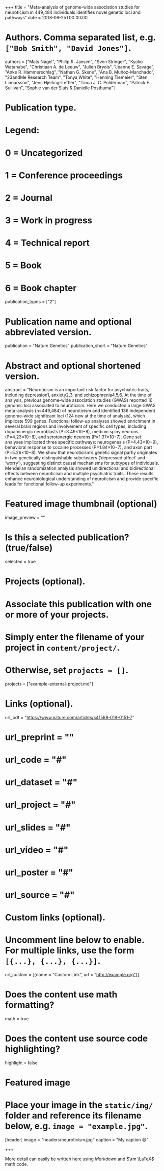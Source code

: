 +++
title = "Meta-analysis of genome-wide association studies for neuroticism in 449,484 individuals identifies novel genetic loci and pathways"
date = 2018-06-25T00:00:00

# Authors. Comma separated list, e.g. `["Bob Smith", "David Jones"]`.
authors = ["Mats Nagel", "Philip R. Jansen", "Sven Stringer", "Kyoko Watanabe", "Christiaan A. de Leeuw", "Julien Bryois", "Jeanne E. Savage", "Anke R. Hammerschlag", "Nathan G. Skene", "Ana B. Muñoz-Manchado", "23andMe Research Team", "Tonya White", "Henning Tiemeier", "Sten Linnarsson", "Jens Hjerling-Leffler", "Tinca J. C. Polderman", "Patrick F. Sullivan", "Sophie van der Sluis & Danielle Posthuma"]

# Publication type.
# Legend:
# 0 = Uncategorized
# 1 = Conference proceedings
# 2 = Journal
# 3 = Work in progress
# 4 = Technical report
# 5 = Book
# 6 = Book chapter
publication_types = ["2"]

# Publication name and optional abbreviated version.
publication = "Nature Genetics"
publication_short = "Nature Genetics"

# Abstract and optional shortened version.
abstract = "Neuroticism is an important risk factor for psychiatric traits, including depression1, anxiety2,3, and schizophrenia4,5,6. At the time of analysis, previous genome-wide association studies (GWAS) reported 16 genomic loci associated to neuroticism. Here we conducted a large GWAS meta-analysis (n=449,484) of neuroticism and identified 136 independent genome-wide significant loci (124 new at the time of analysis), which implicate 599 genes. Functional follow-up analyses showed enrichment in several brain regions and involvement of specific cell types, including dopaminergic neuroblasts (P=3.49×10−8), medium spiny neurons (P=4.23×10−8), and serotonergic neurons (P=1.37×10−7). Gene set analyses implicated three specific pathways: neurogenesis (P=4.43×10−9), behavioral response to cocaine processes (P=1.84×10−7), and axon part (P=5.26×10−8). We show that neuroticism’s genetic signal partly originates in two genetically distinguishable subclusters (‘depressed affect’ and ‘worry’), suggesting distinct causal mechanisms for subtypes of individuals. Mendelian randomization analysis showed unidirectional and bidirectional effects between neuroticism and multiple psychiatric traits. These results enhance neurobiological understanding of neuroticism and provide specific leads for functional follow-up experiments."

# Featured image thumbnail (optional)
image_preview = ""

# Is this a selected publication? (true/false)
selected = true

# Projects (optional).
#   Associate this publication with one or more of your projects.
#   Simply enter the filename of your project in `content/project/`.
#   Otherwise, set `projects = []`.
projects = ["example-external-project.md"]

# Links (optional).
url_pdf = "https://www.nature.com/articles/s41588-018-0151-7"
# url_preprint = ""
# url_code = "#"
# url_dataset = "#"
# url_project = "#"
# url_slides = "#"
# url_video = "#"
# url_poster = "#"
# url_source = "#"

# Custom links (optional).
#   Uncomment line below to enable. For multiple links, use the form `[{...}, {...}, {...}]`.
url_custom = [{name = "Custom Link", url = "http://example.org"}]

# Does the content use math formatting?
math = true

# Does the content use source code highlighting?
highlight = false

# Featured image
# Place your image in the `static/img/` folder and reference its filename below, e.g. `image = "example.jpg"`.
[header]
image = "headers/neuroticism.jpg"
caption = "My caption :smile:"

+++

More detail can easily be written here using *Markdown* and $\rm \LaTeX$ math code.
